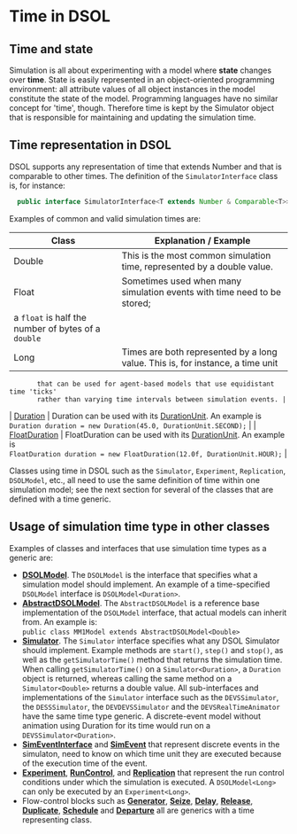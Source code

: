 # Time in DSOL

## Time and state

Simulation is all about experimenting with a model where **state** changes over **time**. State is easily represented in an object-oriented programming environment: all attribute values of all object instances in the model constitute the state of the model. Programming languages have no similar concept for 'time', though. Therefore time is kept by the Simulator object that is responsible for maintaining and updating the simulation time. 


## Time representation in DSOL

DSOL supports any representation of time that extends Number and that is comparable to other times. The definition of the `SimulatorInterface` class is, for instance:

```java
  public interface SimulatorInterface<T extends Number & Comparable<T>>
```

Examples of common and valid simulation times are:

| Class  | Explanation / Example |
| -----  | -----                 |
| Double | This is the most common simulation time, represented by a double value. |
| Float  | Sometimes used when many simulation events with time need to be stored; 
           a `float` is half the number of bytes of a `double` |
| Long   | Times are both represented by a long value. This is, for instance, a time unit 
           that can be used for agent-based models that use equidistant time 'ticks' 
           rather than varying time intervals between simulation events. |
| [Duration](https://djunits.org/docs/current/apidocs/org/djunits/value/vdouble/scalar/Duration.html)
         | Duration can be used with its 
           [DurationUnit](https://djunits.org/docs/current/apidocs/org/djunits/unit/DurationUnit.html). 
           An example is <br>
           `Duration duration = new Duration(45.0, DurationUnit.SECOND);` |
| [FloatDuration](https://djunits.org/docs/current/apidocs/org/djunits/value/vfloat/scalar/FloatDuration.html) 
          | FloatDuration can be used with its 
            [DurationUnit](https://djunits.org/docs/current/apidocs/org/djunits/unit/DurationUnit.html). 
            An example is <br>
            `FloatDuration duration = new FloatDuration(12.0f, DurationUnit.HOUR);` |

Classes using time in DSOL such as the `Simulator`, `Experiment`, `Replication`, `DSOLModel`, etc., all need to use the same definition of time within one simulation model; see the next section for several of the classes that are defined with a time generic.


## Usage of simulation time type in other classes

Examples of classes and interfaces that use simulation time types as a generic are:

* [**DSOLModel**](https://simulation.tudelft.nl/dsol/docs/latest/dsol-core/apidocs/nl/tudelft/simulation/dsol/model/DSOLModel.html). The `DSOLModel` is the interface that specifies what a simulation model should implement. An example of a time-specified `DSOLModel` interface is `DSOLModel<Duration>`.
* [**AbstractDSOLModel**](https://simulation.tudelft.nl/dsol/docs/latest/dsol-core/apidocs/nl/tudelft/simulation/dsol/model/AbstractDSOLModel.html). The `AbstractDSOLModel` is a reference base implementation of the `DSOLModel` interface, that actual models can inherit from. An example is:<br>`public class MM1Model extends AbstractDSOLModel<Double>`
* [**Simulator**](https://simulation.tudelft.nl/dsol/docs/latest/dsol-core/apidocs/nl/tudelft/simulation/dsol/simulators/Simulator.html). The `Simulator` interface specifies what any DSOL Simulator should implement. Example methods are `start()`, `step()` and `stop()`, as well as the `getSimulatorTime()` method that returns the simulation time. When calling `getSimulatorTime()` on a `Simulator<Duration>`, a `Duration` object is returned, whereas calling the same method on a `Simulator<Double>` returns a double value. All sub-interfaces and implementations of the `Simulator` interface such as the `DEVSSimulator`, the `DESSSimulator`, the `DEVDEVSSimulator` and the `DEVSRealTimeAnimator` have the same time type generic. A discrete-event model without animation using Duration for its time would run on a `DEVSSimulator<Duration>`. 
* [**SimEventInterface**](https://simulation.tudelft.nl/dsol/docs/latest/dsol-core/apidocs/nl/tudelft/simulation/dsol/formalisms/eventscheduling/SimEventInterface.html) and [**SimEvent**](https://simulation.tudelft.nl/dsol/docs/latest/dsol-core/apidocs/nl/tudelft/simulation/dsol/formalisms/eventscheduling/SimEvent.html) that represent discrete events in the simulaton, need to know on which time unit they are executed because of the execution time of the event.
* [**Experiment**](https://simulation.tudelft.nl/dsol/docs/latest/dsol-core/apidocs/nl/tudelft/simulation/dsol/experiment/Experiment.html), [**RunControl**](https://simulation.tudelft.nl/dsol/docs/latest/dsol-core/apidocs/nl/tudelft/simulation/dsol/experiment/RunControl.html), and [**Replication**](https://simulation.tudelft.nl/dsol/docs/latest/dsol-core/apidocs/nl/tudelft/simulation/dsol/experiment/ReplicationInterface.html) that represent the run control conditions under which the simulation is executed. A `DSOLModel<Long>` can only be executed by an `Experiment<Long>`.
* Flow-control blocks such as [**Generator**](https://simulation.tudelft.nl/dsol/docs/latest/dsol-core/apidocs/nl/tudelft/simulation/dsol/formalisms/flow/Generator.html), [**Seize**](https://simulation.tudelft.nl/dsol/docs/latest/dsol-core/apidocs/nl/tudelft/simulation/dsol/formalisms/flow/Seize.html), [**Delay**](https://simulation.tudelft.nl/dsol/docs/latest/dsol-core/apidocs/nl/tudelft/simulation/dsol/formalisms/flow/Delay.html), [**Release**](https://simulation.tudelft.nl/dsol/docs/latest/dsol-core/apidocs/nl/tudelft/simulation/dsol/formalisms/flow/Release.html), [**Duplicate**](https://simulation.tudelft.nl/dsol/docs/latest/dsol-core/apidocs/nl/tudelft/simulation/dsol/formalisms/flow/Duplicate.html), [**Schedule**](https://simulation.tudelft.nl/dsol/docs/latest/dsol-core/apidocs/nl/tudelft/simulation/dsol/formalisms/flow/Schedule.html) and [**Departure**](https://simulation.tudelft.nl/dsol/docs/latest/dsol-core/apidocs/nl/tudelft/simulation/dsol/formalisms/flow/Departure.html) all are generics with a time representing class.

